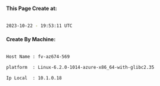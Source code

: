 
   
#### This Page Create at:

```bash

2023-10-22 - 19:53:11 UTC

```

#### Create By Machine:

```bash

Host Name : fv-az674-569

platform  : Linux-6.2.0-1014-azure-x86_64-with-glibc2.35

Ip Local  : 10.1.0.18

```

